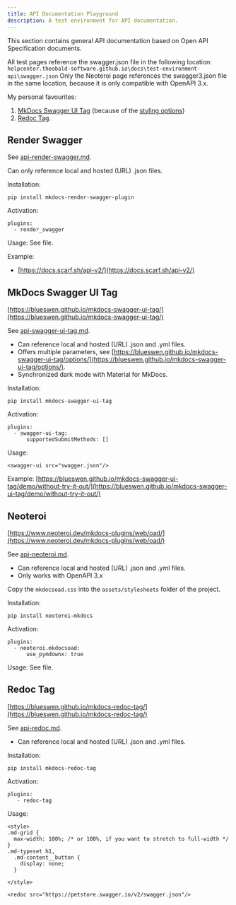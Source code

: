 ```yaml
---
title: API Documentation Playground
description: A test environment for API documentation.
---
```


This section contains general API documentation based on Open API Specification documents.

All test pages reference the swagger.json file in the following location: 
`helpcenter.theobald-software.github.io\docs\test-environment-api\swagger.json`
Only the Neoteroi page references the swagger3.json file in the same location, because it is only compatible with OpenAPI 3.x.


My personal favourites:
1. [MkDocs Swagger UI Tag](api-swagger-ui-tag.md) (because of the [styling options](https://blueswen.github.io/mkdocs-swagger-ui-tag/options/))
2. [Redoc Tag](api-redoc.md).

## Render Swagger

See [api-render-swagger.md](api-render-swagger.md).

Can only reference local and hosted (URL) .json files.

Installation:
``` title="cmd.exe"
pip install mkdocs-render-swagger-plugin
```

Activation:
``` title="mkdocs.yml"
plugins:
  - render_swagger
```

Usage: See file.

Example:
- [https://docs.scarf.sh/api-v2/](https://docs.scarf.sh/api-v2/)

## MkDocs Swagger UI Tag

[https://blueswen.github.io/mkdocs-swagger-ui-tag/](https://blueswen.github.io/mkdocs-swagger-ui-tag/)

See [api-swagger-ui-tag.md](api-swagger-ui-tag.md).


- Can reference local and hosted (URL) .json and .yml files.
- Offers multiple parameters, see [https://blueswen.github.io/mkdocs-swagger-ui-tag/options/](https://blueswen.github.io/mkdocs-swagger-ui-tag/options/).
- Synchronized dark mode with Material for MkDocs.


Installation:
``` title="cmd.exe"
pip install mkdocs-swagger-ui-tag
```

Activation:
``` title="mkdocs.yml"
plugins:
  - swagger-ui-tag:
      supportedSubmitMethods: []
```

Usage:
``` title="api-render-swagger.md"
<swagger-ui src="swagger.json"/>
```

Example: [https://blueswen.github.io/mkdocs-swagger-ui-tag/demo/without-try-it-out/](https://blueswen.github.io/mkdocs-swagger-ui-tag/demo/without-try-it-out/)

## Neoteroi

[https://www.neoteroi.dev/mkdocs-plugins/web/oad/](https://www.neoteroi.dev/mkdocs-plugins/web/oad/)

See [api-neoteroi.md](api-neoteroi.md).

- Can reference local and hosted (URL) .json and .yml files.
- Only works with OpenAPI 3.x

Copy the `mkdocsoad.css` into the `assets/stylesheets` folder of the project.

Installation:
``` title="cmd.exe"
pip install neoteroi-mkdocs
```

Activation:
``` title="mkdocs.yml"
plugins:
  - neoteroi.mkdocsoad:
      use_pymdownx: true
```
  
Usage: See file.

## Redoc Tag

[https://blueswen.github.io/mkdocs-redoc-tag/](https://blueswen.github.io/mkdocs-redoc-tag/)

See [api-redoc.md](api-redoc.md).

- Can reference local and hosted (URL) .json and .yml files.

Installation:
```
pip install mkdocs-redoc-tag
```

Activation:
``` title="mkdocs.yml"
plugins:
   - redoc-tag
```
  
Usage:
```
<style>
.md-grid {
  max-width: 100%; /* or 100%, if you want to stretch to full-width */
}
.md-typeset h1,
  .md-content__button {
    display: none;
  }

</style>

<redoc src="https://petstore.swagger.io/v2/swagger.json"/>
```
